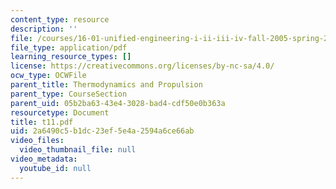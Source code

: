```yaml
---
content_type: resource
description: ''
file: /courses/16-01-unified-engineering-i-ii-iii-iv-fall-2005-spring-2006/2a6490c5b1dc23ef5e4a2594a6ce66ab_t11.pdf
file_type: application/pdf
learning_resource_types: []
license: https://creativecommons.org/licenses/by-nc-sa/4.0/
ocw_type: OCWFile
parent_title: Thermodynamics and Propulsion
parent_type: CourseSection
parent_uid: 05b2ba63-43e4-3028-bad4-cdf50e0b363a
resourcetype: Document
title: t11.pdf
uid: 2a6490c5-b1dc-23ef-5e4a-2594a6ce66ab
video_files:
  video_thumbnail_file: null
video_metadata:
  youtube_id: null
---
```

